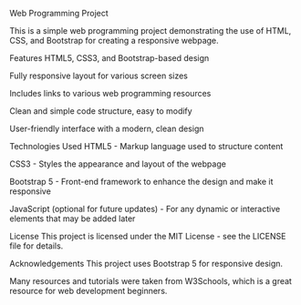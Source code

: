 Web Programming Project

This is a simple web programming project demonstrating the use of HTML, CSS, and Bootstrap for creating a responsive webpage.

Features
HTML5, CSS3, and Bootstrap-based design

Fully responsive layout for various screen sizes

Includes links to various web programming resources

Clean and simple code structure, easy to modify

User-friendly interface with a modern, clean design

Technologies Used
HTML5 - Markup language used to structure content

CSS3 - Styles the appearance and layout of the webpage

Bootstrap 5 - Front-end framework to enhance the design and make it responsive

JavaScript (optional for future updates) - For any dynamic or interactive elements that may be added later

License
This project is licensed under the MIT License - see the LICENSE file for details.

Acknowledgements
This project uses Bootstrap 5 for responsive design.

Many resources and tutorials were taken from W3Schools, which is a great resource for web development beginners.
